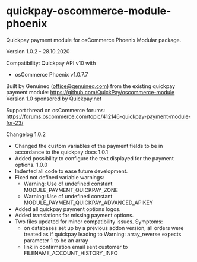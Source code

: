 # quickpay-oscommerce-module-phoenix
Quickpay payment module for osCommerce Phoenix
Modular package.

Version 1.0.2 - 28.10.2020

Compatibility:
Quickpay API v10 with
- osCommerce Phoenix v1.0.7.7

Built by Genuineq (office@genuineq.com) from the existing quickpay payment module: https://github.com/QuickPay/oscommerce-module
Version 1.0 sponsored by Quickpay.net

Support thread on osCommerce forums:
https://forums.oscommerce.com/topic/412146-quickpay-payment-module-for-23/

Changelog
1.0.2
- Changed the custom variables of the payment fields to be in accordance to the quickpay docs
1.0.1
- Added possibility to configure the text displayed for the payment options.
1.0.0
- Indented all code to ease future development.
- Fixed not defined variable warnings:
  * Warning: Use of undefined constant MODULE_PAYMENT_QUICKPAY_ZONE
  * Warning: Use of undefined constant MODULE_PAYMENT_QUICKPAY_ADVANCED_APIKEY
- Added all quickpay payment options logos.
- Added translations for missing payment options.
- Two files updated for minor compatibility issues. Symptoms:
   * on databases set up by a previous addon version, all orders were treated as if quickpay leading to Warning: array_reverse expects parameter 1 to be an array
  * link in confirmation email sent customer to FILENAME_ACCOUNT_HISTORY_INFO
